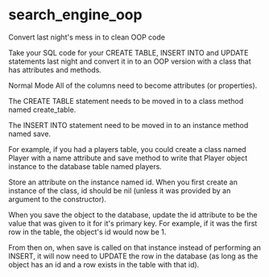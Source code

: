 # search_engine_oop
Convert last night's mess in to clean OOP code

Take your SQL code for your CREATE TABLE, INSERT INTO and UPDATE statements last night and convert it in to an OOP version with a class that has attributes and methods.

Normal Mode
All of the columns need to become attributes (or properties).

The CREATE TABLE statement needs to be moved in to a class method named create_table.

The INSERT INTO statement need to be moved in to an instance method named save.

For example, if you had a players table, you could create a class named Player with a name attribute and save method to write that Player object instance to the database table named players.

Store an attribute on the instance named id. When you first create an instance of the class, id should be nil (unless it was provided by an argument to the constructor).

When you save the object to the database, update the id attribute to be the value that was given to it for it's primary key. For example, if it was the first row in the table, the object's id would now be 1.

From then on, when save is called on that instance instead of performing an INSERT, it will now need to UPDATE the row in the database (as long as the object has an id and a row exists in the table with that id).
